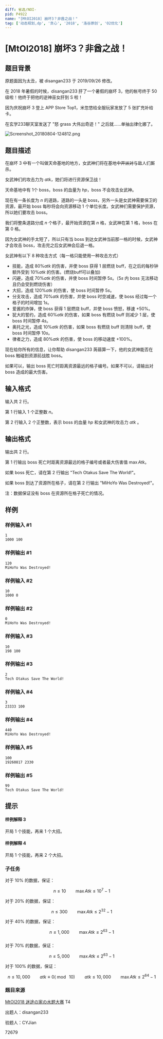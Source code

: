 ```yaml
---
diff: 省选/NOI-
pid: P4922
name: "[MtOI2018] 崩坏3？非酋之战！"
tag: ['动态规划,dp', '贪心', '2018', '洛谷原创', 'O2优化']
---
```

# [MtOI2018] 崩坏3？非酋之战！
## 题目背景

原题面因为太丑，被 disangan233 于 2019/09/26 修改。

在 2018 年暑假的时候，disangan233 肝了一个暑假的崩坏 3，他的帐号终于 $50$ 级啦！他终于把他的逆神巫女肝到 S 啦！

因为庆祝崩坏 3 登上 APP Store Top1，米忽悠给全服玩家发放了 $5$ 张扩充补给卡。

在玄学233聊天室发送了 "怒 grass 大伟出奇迹！" 之后就……单抽出律化娜了。

![Screenshot_20180804-124812.png](https://i.loli.net/2019/08/24/3s2AKqOQNUMGLcF.png)

## 题目描述

在崩坏 3 中有一个叫做天命基地的地方，女武神们将在基地中~~开派对~~与敌人们厮杀。

女武神们的攻击力为 $atk$，她们将进行资源保卫战！

天命基地中有 $1$个 boss，boss 的血量为 $hp$，boss 不会攻击女武神。

现在有一条长度为 $n$ 的道路，道路的一头是 boss，另外一头是女武神需要保卫的资源，最开始 boss 每秒将会向资源移动 1 个单位长度。女武神们需要保护资源，所以她们要攻击 boss。 

我们将整条道路分成 $n$ 个格子，最开始资源在第 $n$ 格，女武神在第 $1$ 格，boss 在第 $0$ 格。

因为女武神的手太短了，所以只有当 boss 到达女武神当前那一格的时候，女武神才会攻击 boss，攻击完之后女武神会后退一格。

女武神有以下 $8$ 种攻击方式（每一格只能使用一种攻击方式）        

* 技能，造成 $80\% atk$ 的伤害，并使 boss 获得 $1$ 层燃烧 buff，在之后的每秒钟额外受到 $10\% atk$ 的伤害。(燃烧buff可以叠加)        
* 闪避，造成 $70\% atk$ 的伤害，并使 boss 时间暂停 $5s$。（$5s$ 内 boss 无法移动且仍会受到燃烧伤害）      
* 大招，造成 $120\% atk$ 的伤害，使 boss 时间暂停 $5s$。       
* 分支攻击，造成 $70\% atk$ 的伤害，并使 boss 时空减速，使 boss 经过每一个格子的时间增加 $1s$。    
* 爱酱的炸弹，使 boss 获得 $1$ 层燃烧 buff，并使 boss 愤怒，移速 $+50\%$。     
* 犹大的誓约，造成 $60\% atk$ 的伤害，如果 boss 有燃烧 buff 则减少 1 层，使 boss 时间暂停 $4s$。       
* 奥托之光，造成 $10\% atk$ 的伤害，如果 boss 有燃烧 buff 则清除 buff，使 boss 时间暂停 $10s$。     
* 律者之力，造成 $80\% atk$ 的伤害，使 boss 的移动速度 $+100\%$。

现在给你所有的信息，让你帮助 disangan233 蒟蒻算一下，他的女武神能否在 boss 触碰到资源前战胜 boss。

如果可以，输出 boss 死亡时距离资源最远的格子编号。如果不可以，请输出对 boss 造成的最大伤害。    
## 输入格式

输入共 $2$ 行。   

第 $1$ 行输入 $1$ 个正整数 $n$。    

第 $2$ 行输入 $2$ 个正整数，表示 boss 的血量 $hp$ 和女武神的攻击力 $atk$ 。     
## 输出格式

输出共 $2$ 行。

第 $1$ 行输出 boss 死亡时距离资源最远的格子编号或者最大伤害值 $\max Atk$。    

如果 boss 死亡，请在第 $2$ 行输出 "Tech Otakus Save The World!"。   

如果 boss 到达了资源所在格子，请在第 $2$ 行输出 "MiHoYo Was Destroyed!"。 

注：数据保证没有 boss 在资源所在格子死亡的情况。

## 样例

### 样例输入 #1
```
1
1000 100
```
### 样例输出 #1
```
120
MiHoYo Was Destroyed!
```
### 样例输入 #2
```
10
1000 0
```
### 样例输出 #2
```
0
MiHoYo Was Destroyed!
```
### 样例输入 #3
```
10
198 100
```
### 样例输出 #3
```
2
Tech Otakus Save The World!
```
### 样例输入 #4
```
3
23333 100
```
### 样例输出 #4
```
440
MiHoYo Was Destroyed!
```
### 样例输入 #5
```
100
19260817 2330
```
### 样例输出 #5
```
99
Tech Otakus Save The World!
```
## 提示

#### 样例解释 $3$

开局 1 个技能，再来 1 个大招。

#### 样例解释 $4$

开局 1 个技能，再来 2 个大招。

### 子任务

对于 $10\%$ 的数据，保证：

$$
n\leq 10 \qquad  \max Atk\leq 10^{7}-1
$$     

对于 $20\%$ 的数据，保证：

$$
n\leq 300 \qquad \max Atk\leq 2^{32}-1
$$     

对于 $40\%$ 的数据，保证：

$$
n\leq 1,000 \qquad \max Atk\leq 2^{63}-1
$$     
对于 $70\%$ 的数据，保证：

$$
n\leq 5,000 \qquad \max Atk\leq 2^{63}-1
$$  

对于 $100\%$ 的数据，保证：

$$
n\leq 10,000 \qquad atk\equiv 0(\bmod\ 10)\qquad  atk\leq 10,000\qquad \max Atk\leq 2^{64}-1
$$  

### 题目来源

[MtOI2018 迷途の家の水题大赛](https://www.luogu.org/contest/11260) T4

出题人：disangan233

验题人：CYJian

72679
